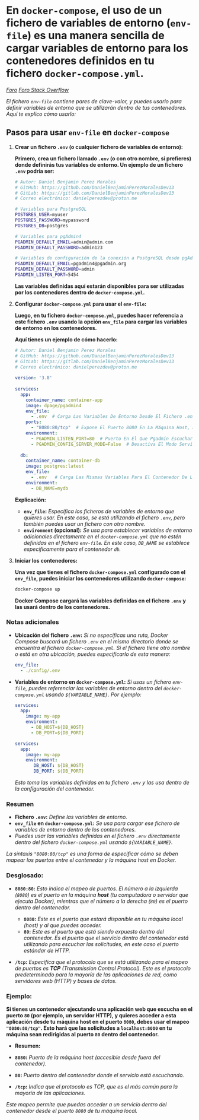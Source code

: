 <!-- Autor: Daniel Benjamin Perez Morales -->
<!-- GitHub: https://github.com/DanielBenjaminPerezMoralesDev13 -->
<!-- GitLab: https://gitlab.com/DanielBenjaminPerezMoralesDev13 -->
<!-- Correo electrónico: danielperezdev@proton.me -->

# **En `docker-compose`, el uso de un fichero de variables de entorno (`env-file`) es una manera sencilla de cargar variables de entorno para los contenedores definidos en tu fichero `docker-compose.yml`.**

*[Foro](https://www.pgadmin.org/docs/pgadmin4/latest/container_deployment.html "https://www.pgadmin.org/docs/pgadmin4/latest/container_deployment.html")*
*[Foro Stack Overflow](https://stackoverflow.com/questions/25540711/docker-postgres-pgadmin-local-connection "https://stackoverflow.com/questions/25540711/docker-postgres-pgadmin-local-connection")*

*El fichero `env-file` contiene pares de clave-valor, y puedes usarlo para definir variables de entorno que se utilizarán dentro de tus contenedores. Aquí te explico cómo usarlo:*

## **Pasos para usar `env-file` en `docker-compose`**

1. **Crear un fichero `.env` (o cualquier fichero de variables de entorno):**

   **Primero, crea un fichero llamado `.env` (o con otro nombre, si prefieres) donde definirás tus variables de entorno. Un ejemplo de un fichero `.env` podría ser:**

   ```bash
   # Autor: Daniel Benjamin Perez Morales
   # GitHub: https://github.com/DanielBenjaminPerezMoralesDev13
   # GitLab: https://gitlab.com/DanielBenjaminPerezMoralesDev13
   # Correo electrónico: danielperezdev@proton.me

   # Variables para PostgreSQL
   POSTGRES_USER=myuser
   POSTGRES_PASSWORD=mypassword
   POSTGRES_DB=postgres

   # Variables para pgAdmin4
   PGADMIN_DEFAULT_EMAIL=admin@admin.com
   PGADMIN_DEFAULT_PASSWORD=admin123

   # Variables de configuración de la conexión a PostgreSQL desde pgAdmin
   PGADMIN_DEFAULT_EMAIL=pgadmin4@pgadmin.org
   PGADMIN_DEFAULT_PASSWORD=admin
   PGADMIN_LISTEN_PORT=5454
   ```

   **Las variables definidas aquí estarán disponibles para ser utilizadas por los contenedores dentro de `docker-compose.yml`.**

2. **Configurar `docker-compose.yml` para usar el `env-file`:**

   **Luego, en tu fichero `docker-compose.yml`, puedes hacer referencia a este fichero `.env` usando la opción `env_file` para cargar las variables de entorno en los contenedores.**

   **Aquí tienes un ejemplo de cómo hacerlo:**

   ```yaml
   # Autor: Daniel Benjamin Perez Morales
   # GitHub: https://github.com/DanielBenjaminPerezMoralesDev13
   # GitLab: https://gitlab.com/DanielBenjaminPerezMoralesDev13
   # Correo electrónico: danielperezdev@proton.me
 
   version: '3.8'
 
   services:
     app:
       container_name: container-app
       image: dpage/pgadmin4
       env_file:
         - .env  # Carga Las Variables De Entorno Desde El Fichero .env
       ports:
         - "8080:80/tcp"  # Expone El Puerto 8080 En La Máquina Host, Mapeado Al Puerto 80 Del Contenedor
       environment:
         - PGADMIN_LISTEN_PORT=80  # Puerto En El Que Pgadmin Escuchará
         - PGADMIN_CONFIG_SERVER_MODE=False  # Desactiva El Modo Servidor Para Usar Pgadmin Localmente
 
     db:
       container_name: container-db
       image: postgres:latest
       env_file:
         - .env   # Carga Las Mismas Variables Para El Contenedor De La Base De Datos
       environment:
         - DB_NAME=mydb
   ```

   **Explicación:**
   - **`env_file`:** *Especifica los ficheros de variables de entorno que quieres usar. En este caso, se está utilizando el fichero `.env`, pero también puedes usar un fichero con otro nombre.*
   - **`environment` (opcional):** *Se usa para establecer variables de entorno adicionales directamente en el `docker-compose.yml` que no estén definidas en el fichero `env-file`. En este caso, `DB_NAME` se establece específicamente para el contenedor `db`.*

3. **Iniciar los contenedores:**

   **Una vez que tienes el fichero `docker-compose.yml` configurado con el `env_file`, puedes iniciar los contenedores utilizando `docker-compose`:**

   ```bash
   docker-compose up
   ```

   **Docker Compose cargará las variables definidas en el fichero `.env` y las usará dentro de los contenedores.**

### **Notas adicionales**

- **Ubicación del fichero `.env`:** *Si no especificas una ruta, Docker Compose buscará un fichero `.env` en el mismo directorio donde se encuentra el fichero `docker-compose.yml`. Si el fichero tiene otro nombre o está en otra ubicación, puedes especificarlo de esta manera:*

   ```yaml
   env_file:
     - ./config/.env
   ```

- **Variables de entorno en `docker-compose.yml`:** *Si usas un fichero `env-file`, puedes referenciar las variables de entorno dentro del `docker-compose.yml` usando `${VARIABLE_NAME}`. Por ejemplo:*

   ```yaml
   services:
     app:
       image: my-app
       environment:
         - DB_HOST=${DB_HOST}
         - DB_PORT=${DB_PORT}
   ```

   ```yaml
   services:
     app:
       image: my-app
       environment:
          DB_HOST: ${DB_HOST}
          DB_PORT: ${DB_PORT}
   ```

   *Esto toma las variables definidas en tu fichero `.env` y las usa dentro de la configuración del contenedor.*

### **Resumen**

- **Fichero `.env`:** *Define las variables de entorno.*
- **`env_file` en `docker-compose.yml`:** *Se usa para cargar ese fichero de variables de entorno dentro de los contenedores.*
- *Puedes usar las variables definidas en el fichero `.env` directamente dentro del fichero `docker-compose.yml` usando `${VARIABLE_NAME}`.*

*La sintaxis `"8080:80/tcp"` es una forma de especificar cómo se deben mapear los puertos entre el contenedor y la máquina host en Docker.*

### **Desglosado:**

- **`8080:80`:** *Esto indica el mapeo de puertos. El número a la izquierda (`8080`) es el puerto en la máquina **host** (tu computadora o servidor que ejecuta Docker), mientras que el número a la derecha (`80`) es el puerto dentro del contenedor.*
  - **`8080`:** *Este es el puerto que estará disponible en tu máquina local (host) y al que puedes acceder.*
  - **`80`:** *Este es el puerto que está siendo expuesto dentro del contenedor. Es el puerto que el servicio dentro del contenedor está utilizando para escuchar las solicitudes, en este caso el puerto estándar de HTTP.*

- **`/tcp`:** *Especifica que el protocolo que se está utilizando para el mapeo de puertos es **TCP** (Transmission Control Protocol). Este es el protocolo predeterminado para la mayoría de las aplicaciones de red, como servidores web (HTTP) y bases de datos.*

### **Ejemplo:**

**Si tienes un contenedor ejecutando una aplicación web que escucha en el puerto `80` (por ejemplo, un servidor HTTP), y quieres acceder a esta aplicación desde tu máquina host en el puerto `8080`, debes usar el mapeo `"8080:80/tcp"`. Esto hará que las solicitudes a `localhost:8080` en tu máquina sean redirigidas al puerto `80` dentro del contenedor.**

- **Resumen:**

- **`8080`:** *Puerto de la máquina host (accesible desde fuera del contenedor).*
- **`80`:** *Puerto dentro del contenedor donde el servicio está escuchando.*
- **`/tcp`:** *Indica que el protocolo es TCP, que es el más común para la mayoría de las aplicaciones.*

*Este mapeo permite que puedas acceder a un servicio dentro del contenedor desde el puerto `8080` de tu máquina local.*
